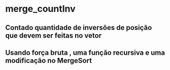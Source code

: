 # merge_countInv
## Contado quantidade de inversões de posição que devem ser feitas no vetor
## Usando força bruta , uma função recursiva e uma modificação no MergeSort

